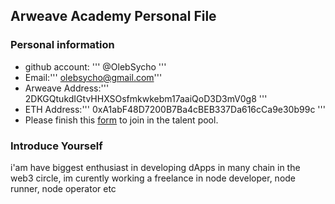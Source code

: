 ## Arweave Academy Personal File

### Personal information

- github account: ''' @OlebSycho '''
- Email:''' olebsycho@gmail.com'''
- Arweave Address:''' 2DKGQtukdIGtvHHXSOsfmkwkebm17aaiQoD3D3mV0g8 '''
- ETH Address:''' 0xA1abF48D7200B7Ba4cBEB337Da616cCa9e30b99c ''' 
- Please finish this [form](https://docs.google.com/forms/d/e/1FAIpQLSfWA5fIIcBgmRppm3jNz5vmf9Mai_QMVil-2pO4r7YKn_Zhtw/viewform?usp=sf_link) to join in the talent pool.

### Introduce Yourself
 i'am have biggest enthusiast in developing dApps in many chain in the web3 circle, im curently working a freelance in node developer, node runner, node operator etc

